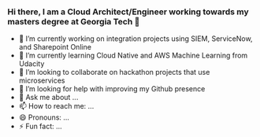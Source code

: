 ### Hi there, I am a Cloud Architect/Engineer working towards my masters degree at Georgia Tech 👋

<!--
**chromilo/chromilo** is a ✨ _special_ ✨ repository because its `README.md` (this file) appears on your GitHub profile.
-->

- 🔭 I’m currently working on integration projects using SIEM, ServiceNow, and Sharepoint Online
- 🌱 I’m currently learning Cloud Native and AWS Machine Learning from Udacity
- 👯 I’m looking to collaborate on hackathon projects that use microservices 
- 🤔 I’m looking for help with improving my Github presence
- 💬 Ask me about ...
- 📫 How to reach me: ...
- 😄 Pronouns: ...
- ⚡ Fun fact: ...

